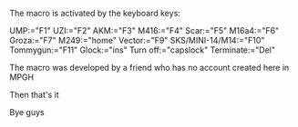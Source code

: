 The macro is activated by the keyboard keys:

UMP:="F1"
UZI:="F2"
AKM:="F3"
M416:="F4"
Scar:="F5"
M16a4:="F6"
Groza:="F7"
M249:="home"
Vector:="F9"
SKS/MINI-14/M14:="F10"
Tommygun:="F11"
Glock:="ins"
Turn off:="capslock"
Terminate:="Del"


The macro was developed by a friend who has no account created here in MPGH

Then that's it

Bye guys 